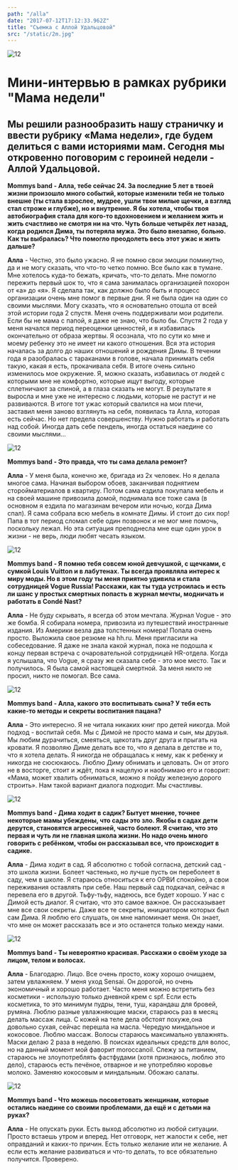 ```yaml
---
path: "/alla"
date: "2017-07-12T17:12:33.962Z"
title: "Съемка c Аллой Удальцовой"
src: "/static/2m.jpg" 
---
```

<div class="post-container">
<picture>
<source media="(min-width: 620px)" srcset="/static/2t.jpg">
<img class="pic" src="/static/2m.jpg" alt="12">
</picture>
</div>

<div class = "int-container">

# Мини-интервью в рамках рубрики "Мама недели"

##  Мы решили разнообразить нашу страничку и ввести рубрику «Мама недели», где будем делиться с вами историями мам. Сегодня мы откровенно поговорим с героиней недели - Аллой Удальцовой.

**Mommys band - Алла, тебе сейчас 24. За последние 5 лет в твоей жизни произошло много событий, которые изменили тебя не только внешне (ты стала взрослее, мудрее, ушли твои милые щечки, а взгляд стал строже и глубже), но и внутренне. Я бы хотела, чтобы твоя автобиография стала для кого-то вдохновением и желанием жить и жить счастливо не смотря ни на что. Чуть больше четырёх лет назад, когда родился Дима, ты потеряла мужа. Это было внезапно, больно. Как ты выбралась? Что помогло преодолеть весь этот ужас и жить дальше?**

**Алла** - Честно, это было ужасно. Я не помню свои эмоции поминутно, да и не могу сказать, что что-то четко помню. Все было как в тумане. Мне хотелось куда-то бежать, кричать, что-то делать. Мне помогло пережить первый шок то, что я сама занималась организацией похорон от «а» до «я». Я сделала так, как должно было быть и процесс организации очень мне помог в первые дни. Я не была один на один со своими мыслями. Могу сказать, что я основательно отошла от всей этой истории года 2 спустя. Меня очень поддерживали мои родители. Если бы не мама с папой, я даже не знаю, что было бы. Спустя 2 года у меня начался период переоценки ценностей, и я избавилась окончательно от образа жертвы. Я осознала, что по сути ко мне и моему ребенку это не имеет ни какого отношения. Вся эта история началась за долго до наших отношений и рождения Димы. В течении года я разобралась с тараканами в голове, начала принимать себя такую, какая я есть, прокачивала себя. В итоге очень сильно изменилось мое окружение. Я, можно сказать, избавилась от людей с которыми мне не комфортно, которые ищут выгоду, которые сплетничают за спиной, а в глаза сказать не могут. В результате я выросла и мне уже не интересно с людьми, которые не растут и не развиваются. В итоге тот ужас который свалился на мои плечи, заставил меня заново взглянуть на себя, появилась та Алла, которая есть сейчас. Но нет предела совершенству. Нужно работать и работать над собой. Иногда дать себе пендель, иногда остаться наедине со своими мыслями...

<picture>
<source media="(min-width: 620px)" srcset="/static/3t.jpg">
<img class="pic" src="/static/3m.jpg" alt="12">
</picture>

**Mommys band - Это правда, что ты сама делала ремонт?**

**Алла** - У меня была, конечно же, бригада из 2х человек. Но я делала многое сама. Начиная выбором обоев, заканчивая поднятием сторойматериалов в квартиру. Потом сама ездила покупала мебель и на своей машине привозила домой, поднимала все тоже сама (в основном я ездила по магазинам вечером или ночью, когда Дима спал). Я сама собрала всю мебель в комнате Димы. И стоит до сих пор! Папа в тот период сломал себе один позвонок и не мог мне помочь, поскольку лежал. Но эта ситуация преподнесла мне еще один урок в жизни - не верь, люди любят чесать языком. 

<picture>
<source media="(min-width: 620px)" srcset="/static/4t.jpg">
<img class="pic" src="/static/4m.jpg" alt="12">
</picture>

**Mommys band - Я помню тебя совсем юной девчушкой, с щечками, с сумкой Louis Vuitton и в лабутенах. Ты всегда проявляла интерес к миру моды. Но в этом году ты меня приятно удивила и стала сотрудницей Vogue Russia! Расскажи, как ты туда устроилась и есть ли шанс у простых смертных попасть в журнал мечты, модничать и работать в Condé Nast?**

**Алла** - Не буду скрывать, я всегда об этом мечтала. Журнал Vogue - это же бомба. Я собирала номера, привозила из путешествий иностранные издания. Из Америки везла два толстенных номера! Попала очень просто. Выложила свое резюме на hh.ru. Меня пригласили на собеседование. Я даже не знала какой журнал, пока не подошла к концу первая встреча с очаровательной сотрудницей HR-отдела. Когда я услышала, что Vogue, я сразу же сказала себе - это мое место. Так и получилось. Я была самой настоящей смертной. За меня никто не просил, никто не помогал. Все сама.

<picture>
<source media="(min-width: 620px)" srcset="/static/5t.jpg">
<img class="pic" src="/static/5m.jpg" alt="12">
</picture>

**Mommys band - Алла, какого это воспитывать сына? У тебя есть какие-то методы и секреты воспитания пацана?**

**Алла** - Это интересно. Я не читала никаких книг про детей никогда. Мой подход - воспитай себя. Мы с Димой не просто мама и сын, мы друзья. Мы любим дурачиться, смеяться, щекотать друг друга и прыгать на кровати. Я позволяю Диме делать все то, что я делала в детстве и то, что я хотела делать. Я никогда не обращалась к нему, как к ребенку и никогда не сюсюкаюсь. Люблю Диму обнимать и целовать. Он от этого не в восторге, стоит и ждёт, пока я нацелую и наобнимаю его и говорит: «Мама, может хвалить обниматься, можно я пойду железную дорого строить».
Нам такой вариант диалога подходит. Мы счастливы. 

<picture>
<source media="(min-width: 620px)" srcset="/static/6t.jpg">
<img class="pic" src="/static/6m.jpg" alt="12">
</picture>

**Mommys band - Дима ходит в садик? Бытует мнение, точнее некоторые мамы убеждены, что сады это зло. Якобы в садах дети дерутся, становятся агрессивней, часто болеют. Я считаю, что это первая и чуть ли не главная школа жизни. Но надо очень много говорить с ребёнком, чтобы он рассказывал все, что происходит в садике.**

**Алла** - Дима ходит в сад. Я абсолютно с тобой согласна, детский сад - это школа жизни. Болеет частенько, но лучше пусть он переболеет в саду, чем в школе. Я стараюсь относиться к его ОРВИ спокойно, а свои переживания оставлять при себе. 
Наш первый сад подкачал, сейчас я перевела его в другой. Тьфу-тьфу, надеюсь, все будет хорошо. У нас с Димой есть диалог. Я считаю, что это самое важное. Он рассказывает мне все свои секреты. Даже все те секреты, инициатором которых был сам Дима. Я люблю его слушать, он мне напоминает меня. Он знает, что мне он может рассказать все и это останется только между нами.

<picture>
<source media="(min-width: 620px)" srcset="/static/8t.jpg">
<img class="pic" src="/static/8m.jpg" alt="12">
</picture>

**Mommys band - Ты невероятно красивая. Расскажи о своём уходе за лицом, телом и волосах.** 

**Алла** - Благодарю. Лицо. Все очень просто, кожу хорошо очищаем, затем увлажняем. У меня уход Sensai. Он дорогой, но очень экономичный и хорошо работает. Часто меня можно встретить без косметики - использую только дневной крем с spf. Если есть косметика, то это минимум пудры, тени, туш, карандаш для бровей, румяна. Люблю разные увлажняющие маски, стараюсь раз в месяц делать массаж лица. 
С кожей на теле дела обстоят похуже,она довольно сухая, сейчас перешла на масла. Чередую миндальное и кокосовое. Люблю массаж.
Волосы стараюсь максимально увлажнять. Маски делаю 2 раза в неделю. В поисках идеальных средств для волос, но на данный момент мой фаворит moroccanoil. 
Слежу за питанием, стараюсь не злоупотреблять фастфудами (хотя признаюсь, люблю это дело), стараюсь есть печёное, отварное и не употребляю коровье молоко. Заменяю кокосовым и миндальным. Обожаю салаты. 

<picture>
<source media="(min-width: 620px)" srcset="/static/9t.jpg">
<img class="pic" src="/static/9m.jpg" alt="12">
</picture>

**Mommys band - Что можешь посоветовать женщинам, которые остались наедине со своими проблемами, да ещё и с детьми на руках?** 

**Алла** - Не опускать руки. Есть выход абсолютно из любой ситуации. Просто встаешь утром и вперед. Нет отговорк, нет жалости к себе, нет оправданий и каких-то причин. Есть только желание или не желание. А если есть желание развиваться и что-то делать, то все обязательно получится. Проверено.


</div>